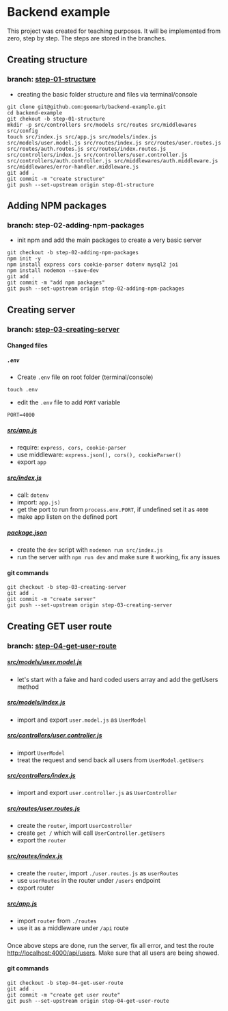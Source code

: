 # Backend example

This project was created for teaching purposes. It will be implemented from zero, step by step. The steps are stored in the branches. 
## Creating structure

### branch: [step-01-structure](https://github.com/geomarb/backend-example/tree/step-01-structure)

- creating the basic folder structure and files via terminal/console

```console
git clone git@github.com:geomarb/backend-example.git
cd backend-example
git chekout -b step-01-structure
mkdir -p src/controllers src/models src/routes src/middlewares src/config
touch src/index.js src/app.js src/models/index.js src/models/user.model.js src/routes/index.js src/routes/user.routes.js src/routes/auth.routes.js src/routes/index.routes.js src/controllers/index.js src/controllers/user.controller.js src/controllers/auth.controller.js src/middlewares/auth.middleware.js src/middlewares/error-handler.middleware.js
git add .
git commit -m "create structure"
git push --set-upstream origin step-01-structure
```

## Adding NPM packages

### branch: step-02-adding-npm-packages

- init npm and add the main packages to create a very basic server

```console
git checkout -b step-02-adding-npm-packages
npm init -y
npm install express cors cookie-parser dotenv mysql2 joi
npm install nodemon --save-dev
git add .
git commit -m "add npm packages"
git push --set-upstream origin step-02-adding-npm-packages
```

## Creating server

### branch: [step-03-creating-server](https://github.com/geomarb/backend-example/tree/step-03-creating-server)

#### Changed files

##### ` .env `
- Create ` .env ` file on root folder (terminal/console)
```console
touch .env
```
- edit the `.env` file to add `PORT` variable
```console
PORT=4000
```
##### [src/app.js](src/app.js)

- require: ` express, cors, cookie-parser `
- use middleware: ` express.json(), cors(), cookieParser() `
- export ` app `

##### [src/index.js](src/index.js)

- call: ` dotenv `
- import: ` app.js) `
- get the port to run from `process.env.PORT`, if undefined set it as `4000`
- make app listen on the defined port

##### [package.json](package.json)

- create the `dev` script with `nodemon run src/index.js`
- run the server with `npm run dev` and make sure it working, fix any issues

#### git commands

```console
git checkout -b step-03-creating-server
git add .
git commit -m "create server"
git push --set-upstream origin step-03-creating-server
```

## Creating GET user route

### branch: [step-04-get-user-route](https://github.com/geomarb/backend-example/tree/step-04-get-user-route)

##### [src/models/user.model.js](src/models/user.model.js)

- let's start with a fake and hard coded users array and add the getUsers method 

##### [src/models/index.js](src/models/index.js)

- import and export `user.model.js` as `UserModel`
##### [src/controllers/user.controller.js](src/controllers/user.controller.js)

- import `UserModel`
- treat the request and send back all users from `UserModel.getUsers`

##### [src/controllers/index.js](src/controllers/index.js)

- import and export `user.controller.js` as `UserController`

##### [src/routes/user.routes.js](src/routes/user.routes.js)

- create the `router`, import `UserController`
- create `get /` which will call `UserController.getUsers`
- export the `router`

##### [src/routes/index.js](src/controllers/index.js)

- create the `router`, import `./user.routes.js` as `userRoutes`
- use `userRoutes` in the router under `/users` endpoint
- export router

##### [src/app.js](src/app.js)

- import `router` from `./routes`
- use it as a middleware under `/api` route

#####

Once above steps are done, run the server, fix all error, and test the route [http://localhost:4000/api/users](http://localhost:4000/api/users). Make sure that all users are being showed.

#### git commands

```console
git checkout -b step-04-get-user-route
git add .
git commit -m "create get user route"
git push --set-upstream origin step-04-get-user-route
```